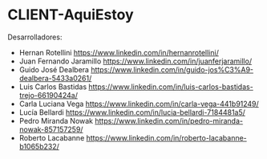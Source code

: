 # CLIENT-AquiEstoy
Desarrolladores:
- Hernan Rotellini https://www.linkedin.com/in/hernanrotellini/
- Juan Fernando Jaramillo https://www.linkedin.com/in/juanferjaramillo/
- Guido José Dealbera https://www.linkedin.com/in/guido-jos%C3%A9-dealbera-5433a0261/
- Luis Carlos Bastidas https://www.linkedin.com/in/luis-carlos-bastidas-trejo-66190424a/
- Carla Luciana Vega https://www.linkedin.com/in/carla-vega-441b91249/
- Lucía Bellardi https://www.linkedin.com/in/lucia-bellardi-7184481a5/
- Pedro Miranda Nowak https://www.linkedin.com/in/pedro-miranda-nowak-857157259/
- Roberto Lacabanne https://www.linkedin.com/in/roberto-lacabanne-b1065b232/

